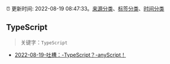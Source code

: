 :alarm_clock: 更新时间: 2022-08-19 08:47:33。[来源分类](../README.md)、[标签分类](../TAGS.md)、[时间分类](../TIMELINE.md)

## TypeScript


> 关键字：`TypeScript`



- [2022-08-19-吐槽：-TypeScript？-anyScript！](https://www.v2ex.com/t/873990) 